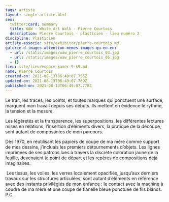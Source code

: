```yaml
---
tags: artiste
layout: single-artiste.html
seo:
  twitter:card: summary
  title: WAW - White Art Walk - Pierre Courtois
  description: Pierre Courtois - plasticien - lieu numéro 2
discipline: Plasticien
artiste-associe: site/exhibitor/pierre-courtois.md
galerie-d-images-attention-memes-images-qu-en-en:
  - url: /static/images/waw_pierre_courtois_03.jpg
  - url: /static/images/waw_pierre_courtois_05.jpg
  - {}
lieu: site/lieu/espace-kamer-9-k9.md
name: Pierre Courtois
created-on: 2021-08-13T06:49:07.755Z
updated-on: 2021-08-13T06:49:07.769Z
published-on: 2021-08-13T06:49:07.778Z
---
```

<!--StartFragment-->

Le trait, les traces, les points, et toutes marques qui ponctuent une surface, marquent mon travail depuis ses débuts. Ils mettent en évidence le rythme, la tension et la mesure.

Les légèretés et la transparence, les superpositions, les différentes lectures mises en relations, l’insertion d’éléments divers, la pratique de la découpe, sont autant de composantes de mon parcours. 

Dès 1970, en réutilisant les papiers de coupe de ma mère comme support de mes dessins, j’incluais les premiers détournements d’objets. Les lignes imprimées de ses patrons lues à travers la discrète coloration jaune de la feuille, devenaient le point de départ et les repères de compositions déjà imaginaires. 

 Les tissus, les voiles, les verres localement opacifiés, jusqu’aux derniers travaux sur les structures articulées, sont autant d’éléments en référence avec des instants privilégiés de mon enfance : le contact avec la machine à coudre de ma mère et une coupe de flanelle bleue ponctuée de fils blancs. P.C.



<!--EndFragment-->